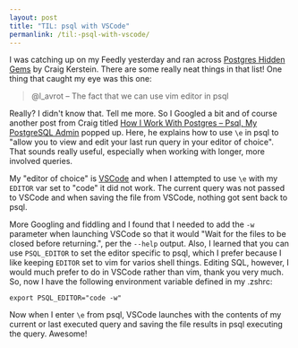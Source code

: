 ```yaml
---
layout: post
title: "TIL: psql with VSCode"
permanlink: /til:-psql-with-vscode/
---
```


I was catching up on my Feedly yesterday and ran across [Postgres Hidden Gems](http://www.craigkerstiens.com/2018/01/31/postgres-hidden-gems/) by Craig Kerstein.  There are some really neat things in that list!
One thing that caught my eye was this one:

> @l_avrot – The fact that we can use vim editor in psql

Really?  I didn't know that.  Tell me more.  So I Googled a bit and of course another post from Craig titled [How I Work With Postgres – Psql, My PostgreSQL Admin](http://www.craigkerstiens.com/2013/02/13/How-I-Work-With-Postgres/) popped up.  Here, he explains how to use `\e` in psql to "allow you to view and edit your last run query in your editor of choice".  That sounds really useful, especially when working with longer, more involved queries.

My "editor of choice" is [VSCode](https://code.visualstudio.com/) and when I attempted to use `\e` with my `EDITOR` var set to "code" it did not work.  The current query was not passed to VSCode and when saving the file from VSCode, nothing got sent back to psql.

More Googling and fiddling and I found that I needed to add the `-w` parameter when launching VSCode so that it would "Wait for the files to be closed before returning.", per the `--help` output.  Also, I learned that you can use `PSQL_EDITOR` to set the editor specific to psql, which I prefer because I like keeping `EDITOR` set to vim for varios shell things.  Editing SQL, however, I would much prefer to do in VSCode rather than vim, thank you very much.  So, now I have the following environment variable defined in my .zshrc:

```
export PSQL_EDITOR="code -w"
```

Now when I enter `\e` from psql, VSCode launches with the contents of my current or last executed query and saving the file results in psql executing the query.  Awesome!